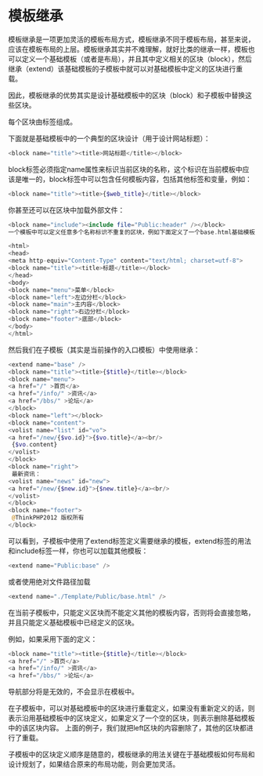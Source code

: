 # 模板继承

模板继承是一项更加灵活的模板布局方式，模板继承不同于模板布局，甚至来说，应该在模板布局的上层。模板继承其实并不难理解，就好比类的继承一样，模板也可以定义一个基础模板（或者是布局），并且其中定义相关的区块（block），然后继承（extend）该基础模板的子模板中就可以对基础模板中定义的区块进行重载。

因此，模板继承的优势其实是设计基础模板中的区块（block）和子模板中替换这些区块。

每个区块由<block></block>标签组成。 

下面就是基础模板中的一个典型的区块设计（用于设计网站标题）：

```php
<block name="title"><title>网站标题</title></block>
```

block标签必须指定name属性来标识当前区块的名称，这个标识在当前模板中应该是唯一的，block标签中可以包含任何模板内容，包括其他标签和变量，例如：

```php
<block name="title"><title>{$web_title}</title></block>
```

你甚至还可以在区块中加载外部文件：

```php
<block name="include"><include file="Public:header" /></block>
一个模板中可以定义任意多个名称标识不重复的区块，例如下面定义了一个base.html基础模板：

<html>
<head>
<meta http-equiv="Content-Type" content="text/html; charset=utf-8">
<block name="title"><title>标题</title></block>
</head>
<body>
<block name="menu">菜单</block>
<block name="left">左边分栏</block>
<block name="main">主内容</block>
<block name="right">右边分栏</block>
<block name="footer">底部</block>
</body>
</html>
```

然后我们在子模板（其实是当前操作的入口模板）中使用继承：

```php
<extend name="base" />
<block name="title"><title>{$title}</title></block>
<block name="menu">
<a href="/" >首页</a>
<a href="/info/" >资讯</a>
<a href="/bbs/" >论坛</a>
</block>
<block name="left"></block>
<block name="content">
<volist name="list" id="vo">
<a href="/new/{$vo.id}">{$vo.title}</a><br/>
 {$vo.content}
</volist>
</block>
<block name="right">
 最新资讯：
<volist name="news" id="new">
<a href="/new/{$new.id}">{$new.title}</a><br/>
</volist>
</block>
<block name="footer">
 @ThinkPHP2012 版权所有
</block>
```

可以看到，子模板中使用了extend标签定义需要继承的模板，extend标签的用法和include标签一样，你也可以加载其他模板：

```php
<extend name="Public:base" />
```

或者使用绝对文件路径加载

```php
<extend name="./Template/Public/base.html" />
```

在当前子模板中，只能定义区块而不能定义其他的模板内容，否则将会直接忽略，并且只能定义基础模板中已经定义的区块。

例如，如果采用下面的定义：

```php
<block name="title"><title>{$title}</title></block>
<a href="/" >首页</a>
<a href="/info/" >资讯</a>
<a href="/bbs/" >论坛</a>
```

导航部分将是无效的，不会显示在模板中。

在子模板中，可以对基础模板中的区块进行重载定义，如果没有重新定义的话，则表示沿用基础模板中的区块定义，如果定义了一个空的区块，则表示删除基础模板中的该区块内容。 上面的例子，我们就把left区块的内容删除了，其他的区块都进行了重载。

子模板中的区块定义顺序是随意的，模板继承的用法关键在于基础模板如何布局和设计规划了，如果结合原来的布局功能，则会更加灵活。